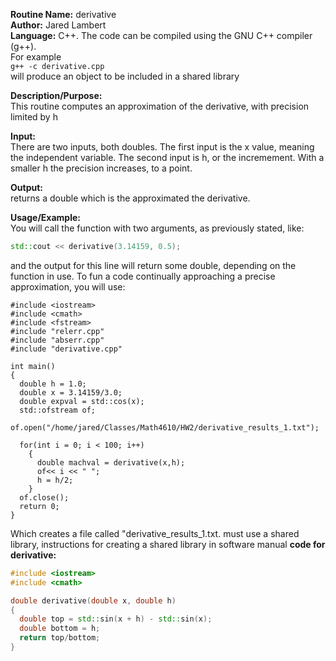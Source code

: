 **Routine Name:** derivative  
**Author:** Jared Lambert  
**Language:** C++. The code can be compiled using the GNU C++ compiler (g++).  
For example  
`g++ -c derivative.cpp`    
will produce an object to be included in a shared library 

**Description/Purpose:**   
This routine computes an approximation of the derivative, with precision limited by h  

**Input:**  
There are two inputs, both doubles. The first input is the x value, meaning the independent variable. The second input is h, or the incremement. With a smaller h the precision increases, to a point.  

**Output:**   
returns a double which is the approximated the derivative.

**Usage/Example:**     
You will call the function with two arguments, as previously stated, like:
```c++
std::cout << derivative(3.14159, 0.5);
```
and the output for this line will return some double, depending on the function in use.
To fun a code continually approaching a precise approximation, you will use:  
```
#include <iostream>
#include <cmath>
#include <fstream>
#include "relerr.cpp"
#include "abserr.cpp"
#include "derivative.cpp"

int main()
{
  double h = 1.0;
  double x = 3.14159/3.0;
  double expval = std::cos(x);
  std::ofstream of;
  of.open("/home/jared/Classes/Math4610/HW2/derivative_results_1.txt");

  for(int i = 0; i < 100; i++)
    {
      double machval = derivative(x,h);
      of<< i << " ";
      h = h/2;
    }
  of.close();
  return 0;
}

```
Which creates a file called "derivative_results_1.txt. must use a shared library, instructions for creating a shared library in software manual
**code for derivative:** 

```c++
#include <iostream>
#include <cmath>

double derivative(double x, double h)
{
  double top = std::sin(x + h) - std::sin(x);
  double bottom = h;
  return top/bottom;
}
```

